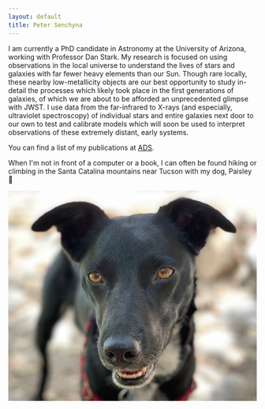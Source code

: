 ```yaml
---
layout: default
title: Peter Senchyna
---
```

<!-- <img src='images/senchyna_headshot.png' alt='my face' class='left' style="width:200px;height:220px"> -->
<!--<p>Besides astronomy, I enjoy spending time outside - especially if it involves climbing rocks.
Arizona is a pretty great place to live if you like mountains and weird plants.
I try to take <a href="https://instagram.com/psench">pictures</a> occasionally.
</p>
-->

I am currently a PhD candidate in Astronomy at the University of Arizona, working with Professor Dan Stark.
My research is focused on using observations in the local universe to understand the lives of stars and galaxies with far fewer heavy elements than our Sun.
Though rare locally, these nearby low-metallicity objects are our best opportunity to study in-detail the processes which likely took place in the first generations of galaxies, of which we are about to be afforded an unprecedented glimpse with JWST.
I use data from the far-infrared to X-rays (and especially, ultraviolet spectroscopy) of individual stars and entire galaxies next door to our own to test and calibrate models which will soon be used to interpret observations of these extremely distant, early systems.

You can find a list of my publications at <a href="https://ui.adsabs.harvard.edu/#search/q=orcid%3A0000-0002-9132-6561&sort=date%20desc%2C%20bibcode%20desc" rel="me">ADS</a>.

When I'm not in front of a computer or a book, I can often be found hiking or climbing in the Santa Catalina mountains near Tucson with my dog, Paisley 🐾


![Paisley](/assets/paisley.png)
